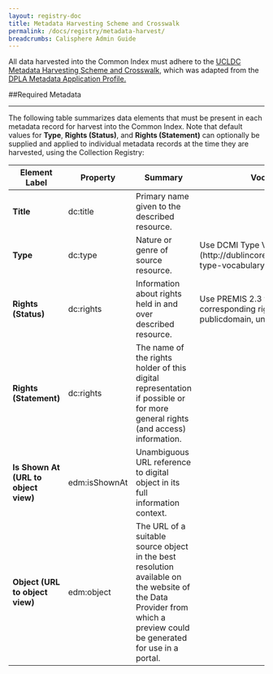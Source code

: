 ```yaml
---
layout: registry-doc
title: Metadata Harvesting Scheme and Crosswalk
permalink: /docs/registry/metadata-harvest/
breadcrumbs: Calisphere Admin Guide
---
```


All data harvested into the Common Index must adhere to the [UCLDC Metadata Harvesting Scheme and Crosswalk](https://docs.google.com/spreadsheets/d/1u2RE9PD0N9GkLQTFNJy3HiH9N5IbKDG52HjJ6JomC9I/edit#gid=265758929), which was adapted from the <a href="http://dp.la/info/wp-content/uploads/2013/04/DPLAMetadataPolicy.pdf">DPLA Metadata Application Profile.</a>

##Required Metadata
***
<p>The following table summarizes data elements that must be present in each metadata record for harvest into the Common Index. Note that default values for <b>Type</b>, <b>Rights (Status)</b>, and <b>Rights (Statement)</b> can optionally be supplied and applied to individual metadata records at the time they are harvested, using the Collection Registry:</p>


<table>
  <thead>
    <th><b>Element Label</b></th>
    <th><b>Property</b></th>
    <th><b>Summary</b></th>
    <th><b>Vocabulary Terms/Syntax</b></th>
    <th><b>Example</b></th>
  </thead>
  <tr>
    <td><b>Title</b></td>
    <td>dc:title</td>
    <td>Primary name given to the described resource.</td>
    <td></td>
    <td>Lee (Roger) Residence, Berkeley, CA, 1950 </td>
  </tr>
  <tr>
    <td><b>Type</b></td>
    <td>dc:type</td>
    <td>Nature or genre of source resource.</td>
    <td>Use DCMI Type Vocabulary (http://dublincore.org/documents/2000/07/11/dcmi-type-vocabulary/)</td>
    <td>image</td>
  </tr>
  <tr>
    <td><b>Rights (Status)</b></td>
    <td>dc:rights</td>
    <td>Information about rights held in and over described resource.</td>
    <td>Use PREMIS 2.3 values to denote rights status (with a corresponding rights statement): copyrighted, publicdomain, unknown</td>
    <td>copyrighted</td>
  </tr>
  <tr>
    <td><b>Rights (Statement)</b></td>
    <td>dc:rights</td>
    <td>The name of the rights holder of this digital representation if possible or for more general rights (and access) information.</td>
    <td></td>
    <td>Transmission or reproduction of materials protected by copyright beyond that allowed by fair use requires the written permission of the copyright owners. Works not in the public domain cannot be commercially exploited without permission of the copyright owner. Responsibility for any use rests exclusively with the user.</td>
  </tr>
  <tr>
    <td><b>Is Shown At (URL to object view)</b></td>
    <td>edm:isShownAt</td>
    <td>Unambiguous URL reference to digital object in its full information context.</td>
    <td></td>
    <td>https://library.ucsd.edu/dc/object/bb0035097z</td>
  </tr>
  <tr>
    <td><b>Object (URL to object view)</b></td>
    <td>edm:object</td>
    <td>The URL of a suitable source object in the best resolution available on the website of the Data Provider from which a preview could be generated for use in a portal.</td>
    <td></td>
    <td>http://library.ucsd.edu/dc/object/bb39601295/_2.jpg</td>
  </tr>
</table>
